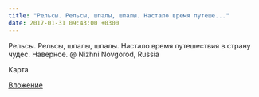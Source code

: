 ```yaml
---
title: "Рельсы. Рельсы, шпалы, шпалы. Настало время путеше..."
date: 2017-01-31 09:43:00 +0300
---
```


Рельсы. Рельсы, шпалы, шпалы. Настало время путешествия в страну чудес. Наверное. @ Nizhni Novgorod, Russia

Карта

[Вложение](https://vk.com/photo41076938_456239981)
